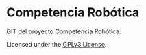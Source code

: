 # Competencia Robótica

GIT del proyecto Competencia Robótica. 

Licensed under the [GPLv3 License](https://www.gnu.org/licenses/gpl-3.0.html).